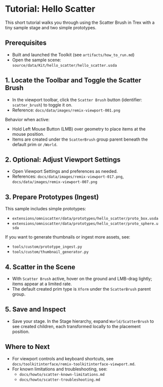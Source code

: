 # Tutorial: Hello Scatter

This short tutorial walks you through using the Scatter Brush in Trex with a tiny sample stage and two simple prototypes.

## Prerequisites

- Built and launched the Toolkit (see `artifacts/how_to_run.md`)
- Open the sample scene: `source/data/Kit/hello_scatter/hello_scatter.usda`

## 1. Locate the Toolbar and Toggle the Scatter Brush

- In the viewport toolbar, click the `Scatter Brush` button (identifier: `scatter_brush`) to toggle it on.
- Reference: `docs/data/images/remix-viewport-001.png`

Behavior when active:
- Hold Left Mouse Button (LMB) over geometry to place items at the mouse position.
- Items are created under the `ScatterBrush` group parent beneath the default prim or `/World`.

## 2. Optional: Adjust Viewport Settings

- Open Viewport Settings and preferences as needed.
- References: `docs/data/images/remix-viewport-017.png`, `docs/data/images/remix-viewport-007.png`

## 3. Prepare Prototypes (Ingest)

This sample includes simple prototypes:
- `extensions/omniscatter/data/prototypes/hello_scatter/proto_box.usda`
- `extensions/omniscatter/data/prototypes/hello_scatter/proto_sphere.usda`

If you want to generate thumbnails or ingest more assets, see:
- `tools/custom/prototype_ingest.py`
- `tools/custom/thumbnail_generator.py`

## 4. Scatter in the Scene

- With `Scatter Brush` active, hover on the ground and LMB-drag lightly; items appear at a limited rate.
- The default created prim type is `Xform` under the `ScatterBrush` parent group.

## 5. Save and Inspect

- Save your stage. In the Stage hierarchy, expand `World/ScatterBrush` to see created children, each transformed locally to the placement position.

## Where to Next

- For viewport controls and keyboard shortcuts, see `docs/toolkitinterface/remix-toolkitinterface-viewport.md`.
- For known limitations and troubleshooting, see:
  - `docs/howto/scatter-known-limitations.md`
  - `docs/howto/scatter-troubleshooting.md`